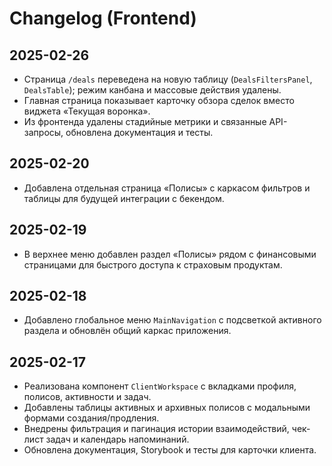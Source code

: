 # Changelog (Frontend)
## 2025-02-26
- Страница `/deals` переведена на новую таблицу (`DealsFiltersPanel`, `DealsTable`); режим канбана и массовые действия удалены.
- Главная страница показывает карточку обзора сделок вместо виджета «Текущая воронка».
- Из фронтенда удалены стадийные метрики и связанные API-запросы, обновлена документация и тесты.

## 2025-02-20
- Добавлена отдельная страница «Полисы» с каркасом фильтров и таблицы для будущей интеграции с бекендом.

## 2025-02-19
- В верхнее меню добавлен раздел «Полисы» рядом с финансовыми страницами для быстрого доступа к страховым продуктам.

## 2025-02-18
- Добавлено глобальное меню `MainNavigation` с подсветкой активного раздела и обновлён общий каркас приложения.

## 2025-02-17
- Реализована компонент `ClientWorkspace` с вкладками профиля, полисов, активности и задач.
- Добавлены таблицы активных и архивных полисов с модальными формами создания/продления.
- Внедрены фильтрация и пагинация истории взаимодействий, чек-лист задач и календарь напоминаний.
- Обновлена документация, Storybook и тесты для карточки клиента.
